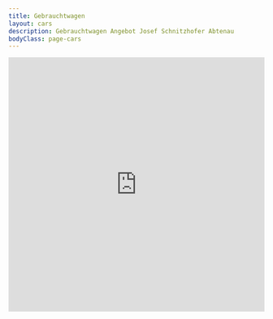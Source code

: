 ```yaml
---
title: Gebrauchtwagen
layout: cars
description: Gebrauchtwagen Angebot Josef Schnitzhofer Abtenau
bodyClass: page-cars
---
```


<iframe src="https://fahrzeuge.schnitzhofer.at/carousel/?popup=1"
  width="100%"
  height="500px"
  name="Gebrauchtwagen"
  style="border: none; overflow-y: gone;">
  <p>Ihr Browser kann leider keine eingebetteten Frames anzeigen:
  Sie können die eingebettete Seite über den folgenden Verweis aufrufen:
  <a href="fahrzeuge.schnitzhofer.at">SELFHTML</a>
  </p>
</iframe>


